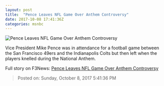 ```yaml
---
layout: post
title:  "Pence Leaves NFL Game Over Anthem Controversy"
date: 2017-10-08 17:41:36Z
categories: msnbc
---
```


![Pence Leaves NFL Game Over Anthem Controversy](http://media1.s-nbcnews.com/j/MSNBC/Components/Video/201710/Untitled_Sequence-11.video_1067x600.jpg)

Vice President Mike Pence was in attendance for a football game between the San Francisco 49ers and the Indianapolis Colts but then left when the players knelled during the National Anthem.


Full story on F3News: [Pence Leaves NFL Game Over Anthem Controversy](http://www.f3nws.com/n/JXbuaG)

> Posted on: Sunday, October 8, 2017 5:41:36 PM

